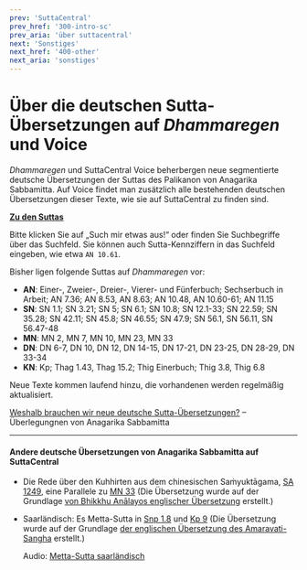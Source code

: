 ```yaml
---
prev: 'SuttaCentral'
prev_href: '300-intro-sc'
prev_aria: 'über suttacentral'
next: 'Sonstiges'
next_href: '400-other'
next_aria: 'sonstiges'
---
```

# Über die deutschen Sutta-Übersetzungen auf *Dhammaregen* und Voice

*Dhammaregen* und SuttaCentral Voice beherbergen neue segmentierte deutsche Übersetzungen der Suttas des Palikanon von Anagarika Sabbamitta. Auf Voice findet man zusätzlich alle bestehenden deutschen Übersetzungen dieser Texte, wie sie auf SuttaCentral zu finden sind.

[**Zu den Suttas**](https://dhammaregen.github.io/sutta)

Bitte klicken Sie auf „Such mir etwas aus!“ oder finden Sie Suchbegriffe über das Suchfeld. Sie können auch Sutta-Kennziffern in das Suchfeld eingeben, wie etwa `AN 10.61`.

Bisher ligen folgende Suttas auf *Dhammaregen* vor:
- **AN**: Einer-, Zweier-,  Dreier-, Vierer- und Fünferbuch; Sechserbuch in Arbeit; AN 7.36; AN 8.53, AN 8.63; AN 10.48, AN 10.60-61; AN 11.15
- **SN**: SN 1.1; SN 3.21; SN 5; SN 6.1; SN 10.8; SN 12.1-33; SN 22.59; SN 35.28; SN 42.11; SN 45.8; SN 46.55; SN 47.9; SN 56.1, SN 56.11, SN 56.47-48
- **MN**: MN 2, MN 7, MN 10, MN 23, MN 33
- **DN**: DN 6-7, DN 10, DN 12, DN 14-15, DN 17-21, DN 23-25, DN 28-29, DN 33-34
- **KN**: Kp; Thag 1.43, Thag 15.2; Thig Einerbuch; Thig 3.8, Thig 6.8

Neue Texte kommen laufend hinzu, die vorhandenen werden regelmäßig aktualisiert.

[Weshalb brauchen wir neue deutsche Sutta-Übersetzungen?](/dhammaregen/de/500-weshalb) – Überlegungnen von Anagarika Sabbamitta

---
#### Andere deutsche Übersetzungen von Anagarika Sabbamitta auf SuttaCentral
- Die Rede über den Kuhhirten aus dem chinesischen Saṁyuktāgama, <a href="https://suttacentral.net/sa1249/de/sabbamitta" target="_blank">SA 1249</a>, eine Parallele zu <a href="https://voice.suttacentral.net/scv/index.html?r=0.02687837185806985#/sutta?search=mn33" target="_blank">MN 33</a> (Die Übersetzung wurde auf der Grundlage <a href="https://www.buddhismuskunde.uni-hamburg.de/personen/analayo" target="_blank">von Bhikkhu Anālayos englischer Übersetzung</a> erstellt.)
- Saarländisch: Es Metta-Sutta in <a href="https://suttacentral.net/snp1.8/sld/sabbamitta" target="_blank">Snp 1.8</a> und <a href="https://suttacentral.net/kp9/sld/sabbamitta" target="_blank">Kp 9</a> (Die Übersetzung wurde auf der Grundlage <a href="https://suttacentral.net/kp9/en/amaravati" target="_blank">der englischen Übersetzung des Amaravati-Sangha</a> erstellt.)  

  Audio: <a href="/dhammaregen/assets/audio/mettasutta-sld.mp3" target="_blank">Metta-Sutta saarländisch</a>
